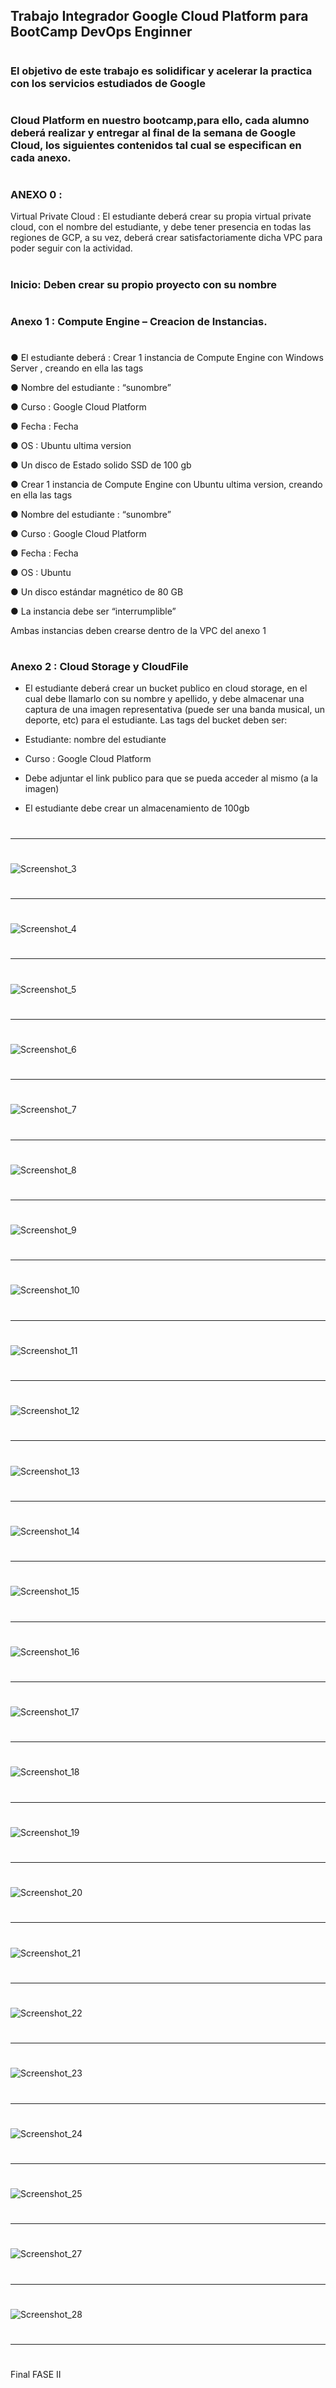 

## Trabajo Integrador Google Cloud Platform para BootCamp DevOps Enginner 
#
#

### El objetivo de este trabajo es solidificar y acelerar la practica con los servicios estudiados de Google

#
#

### Cloud Platform en nuestro bootcamp,para ello, cada alumno deberá realizar y entregar al final de la semana de Google Cloud, los siguientes contenidos tal cual se especifican en cada anexo.
#
#

### ANEXO 0 :

Virtual Private Cloud : El estudiante deberá crear su propia virtual private cloud, con el nombre del estudiante, y debe tener presencia en todas las regiones de GCP, a su vez, deberá crear satisfactoriamente dicha VPC para poder seguir con la actividad.

#

### Inicio: Deben crear su propio proyecto con su nombre

#
#

### Anexo 1 : Compute Engine – Creacion de Instancias.

#

● El estudiante deberá : Crear 1 instancia de Compute Engine con Windows Server , creando en ella las tags

● Nombre del estudiante : “sunombre”

● Curso : Google Cloud Platform

● Fecha : Fecha

● OS : Ubuntu ultima version

● Un disco de Estado solido SSD de 100 gb


● Crear 1 instancia de Compute Engine con Ubuntu ultima version, creando en ella las tags

● Nombre del estudiante : “sunombre”

● Curso : Google Cloud Platform

● Fecha : Fecha

● OS : Ubuntu

● Un disco estándar magnético de 80 GB

● La instancia debe ser “interrumplible”

Ambas instancias deben crearse dentro de la VPC del anexo 1


#
#
### Anexo 2 : Cloud Storage y CloudFile


- El estudiante deberá crear un bucket publico en cloud storage, en el cual debe llamarlo con su nombre y apellido, y debe almacenar una captura de una imagen representativa (puede
ser una banda musical, un deporte, etc) para el estudiante. Las tags del bucket deben ser: 

- Estudiante: nombre del estudiante

- Curso : Google Cloud Platform

- Debe adjuntar el link publico para que se pueda acceder al mismo (a la imagen)

- El estudiante debe crear un almacenamiento de 100gb


#
______________________________________________________________________________________________________________________________________
#

![Screenshot_3](https://user-images.githubusercontent.com/96561825/173962176-e8b68414-1b60-4997-b792-ef9879661ece.png)

#
______________________________________________________________________________________________________________________________________
#

![Screenshot_4](https://user-images.githubusercontent.com/96561825/173962172-fecbb981-efc1-4cf1-bce3-cb9edd8990c6.png)

#
______________________________________________________________________________________________________________________________________
#

![Screenshot_5](https://user-images.githubusercontent.com/96561825/173962182-a0492716-7cea-4250-9048-33a8bbde9d29.png)

#
______________________________________________________________________________________________________________________________________
#

![Screenshot_6](https://user-images.githubusercontent.com/96561825/173962188-da8f2f5e-deca-4e6a-bf65-93810c3ac037.png)

#
______________________________________________________________________________________________________________________________________
#

![Screenshot_7](https://user-images.githubusercontent.com/96561825/173962191-1aa89d72-79dc-48d4-a86a-494f9740d760.png)

#
______________________________________________________________________________________________________________________________________
#

![Screenshot_8](https://user-images.githubusercontent.com/96561825/173962198-c5589c68-dbf1-486a-9eb1-1d64a3485110.png)

#
______________________________________________________________________________________________________________________________________
#

![Screenshot_9](https://user-images.githubusercontent.com/96561825/173962212-e5edf30b-a987-4cef-b360-4fb534287bda.png)

#
______________________________________________________________________________________________________________________________________
#

![Screenshot_10](https://user-images.githubusercontent.com/96561825/173962220-4681b481-eed4-4a40-8e3e-a76a7fc97cf2.png)

#
______________________________________________________________________________________________________________________________________
#

![Screenshot_11](https://user-images.githubusercontent.com/96561825/173962222-ebae776d-75a4-4e66-8c88-4aa0db4f3dee.png)

#
______________________________________________________________________________________________________________________________________
#

![Screenshot_12](https://user-images.githubusercontent.com/96561825/173962224-6825f490-4bdd-4bb0-a538-b5ab519f61bc.png)

#
______________________________________________________________________________________________________________________________________
#

![Screenshot_13](https://user-images.githubusercontent.com/96561825/173962230-10f062f6-99b5-454f-8ab8-817e7bf110d8.png)

#
______________________________________________________________________________________________________________________________________
#

![Screenshot_14](https://user-images.githubusercontent.com/96561825/173962235-d2a8b12b-915e-46f6-86ee-2eef6eafe82b.png)

#
______________________________________________________________________________________________________________________________________
#

![Screenshot_15](https://user-images.githubusercontent.com/96561825/173962238-eb87c33e-a0e3-4107-bcb9-f85c5c54f549.png)

#
______________________________________________________________________________________________________________________________________
#

![Screenshot_16](https://user-images.githubusercontent.com/96561825/173962242-a82c116a-4e71-41ce-b9f2-2e28d3934e10.png)

#
______________________________________________________________________________________________________________________________________
#

![Screenshot_17](https://user-images.githubusercontent.com/96561825/173962247-622c7db3-165b-45e3-a90b-7f5370109cd3.png)

#
______________________________________________________________________________________________________________________________________
#

![Screenshot_18](https://user-images.githubusercontent.com/96561825/173962250-f0618429-d7ea-4806-afe1-07ca2090fcda.png)

#
______________________________________________________________________________________________________________________________________
#

![Screenshot_19](https://user-images.githubusercontent.com/96561825/173962252-0d14f9a3-abba-4f19-88bc-57dbabdf0047.png)

#
______________________________________________________________________________________________________________________________________
#

![Screenshot_20](https://user-images.githubusercontent.com/96561825/173962254-f05529a7-5c61-4c34-b273-7aaaba9258d2.png)

#
______________________________________________________________________________________________________________________________________
#

![Screenshot_21](https://user-images.githubusercontent.com/96561825/173962261-b1b42bc8-28df-4987-8c64-b7a95f0143c9.png)

#
______________________________________________________________________________________________________________________________________
#

![Screenshot_22](https://user-images.githubusercontent.com/96561825/173962276-13df48fd-a087-4443-8912-5c476d5fa0b2.png)

#
______________________________________________________________________________________________________________________________________
#

![Screenshot_23](https://user-images.githubusercontent.com/96561825/173962279-a1888282-b48d-4670-838f-1e2673948a07.png)

#
______________________________________________________________________________________________________________________________________
#

![Screenshot_24](https://user-images.githubusercontent.com/96561825/173962293-c7cc6b69-4dd4-4b80-922e-fa17f32311ba.png)

#
______________________________________________________________________________________________________________________________________
#

![Screenshot_25](https://user-images.githubusercontent.com/96561825/173962303-7d7c0314-37bd-4be0-abe3-1d3603cfa657.png)

#
______________________________________________________________________________________________________________________________________
#

![Screenshot_27](https://user-images.githubusercontent.com/96561825/173962321-4e806295-e845-4c5b-ba7f-05365fadec8d.png)

#
______________________________________________________________________________________________________________________________________
#

![Screenshot_28](https://user-images.githubusercontent.com/96561825/173962329-e3c497e0-6bb5-46b4-94e9-c8c8597c2f95.png)

#
______________________________________________________________________________________________________________________________________
#
#
#
#
#

Final FASE II
